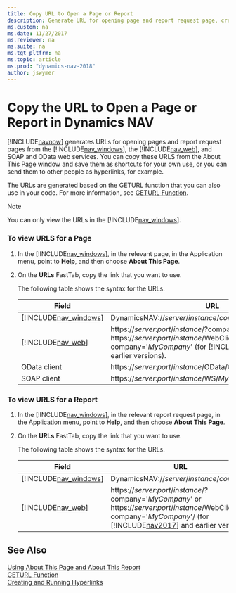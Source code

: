 ```yaml
---
title: Copy URL to Open a Page or Report
description: Generate URL for opening page and report request page, create shortcut and send to people as hyperlink from Windows Client, SOAP, OData web services.
ms.custom: na
ms.date: 11/27/2017
ms.reviewer: na
ms.suite: na
ms.tgt_pltfrm: na
ms.topic: article
ms.prod: "dynamics-nav-2018"
author: jswymer
---
```

# Copy the URL to Open a Page or Report in Dynamics NAV
[!INCLUDE[navnow](includes/navnow_md.md)] generates URLs for opening pages and report request pages from the [!INCLUDE[nav_windows](includes/nav_windows_md.md)], the [!INCLUDE[nav_web](includes/nav_web_md.md)], and SOAP and OData web services. You can copy these URLS from the About This Page window and save them as shortcuts for your own use, or you can send them to other people as hyperlinks, for example.  

 The URLs are generated based on the GETURL function that you can also use in your code. For more information, see [GETURL Function](GETURL-Function.md).  

> [!NOTE]  
>  You can only view the URLs in the [!INCLUDE[nav_windows](includes/nav_windows_md.md)].  

### To view URLS for a Page  

1. In the [!INCLUDE[nav_windows](includes/nav_windows_md.md)], in the relevant page, in the Application menu, point to **Help**, and then choose **About This Page**.  

2. On the **URLs** FastTab, copy the link that you want to use.  

    The following table shows the syntax for the URLs.  


   |                        Field                        |                                                                                                         URL                                                                                                         |
   |-----------------------------------------------------|---------------------------------------------------------------------------------------------------------------------------------------------------------------------------------------------------------------------|
   | [!INCLUDE[nav_windows](includes/nav_windows_md.md)] |                                                                                     DynamicsNAV://*server*/*instance*/*company*                                                                                     |
   |     [!INCLUDE[nav_web](includes/nav_web_md.md)]     | https://<em>server</em>:*port*/*instance*/?company='*MyCompany*'/ or https://<em>server</em>:*port*/*instance*/WebClient?company='*MyCompany*' (for [!INCLUDE[nav2017](includes/nav2017.md)] and earlier versions). |
   |                    OData client                     |                                                                      https://<em>server</em>:*port*/*instance*/OData/Company\('*MyCompany*'\)/                                                                      |
   |                     SOAP client                     |                                                                              https://<em>server</em>:*port*/*instance*/WS/*MyCompany*                                                                               |

### To view URLS for a Report  

1. In the [!INCLUDE[nav_windows](includes/nav_windows_md.md)], in the relevant report request page, in the Application menu, point to **Help**, and then choose **About This Page**.  

2. On the **URLs** FastTab, copy the link that you want to use.  

    The following table shows the syntax for the URLs.  


   |                        Field                        |                                                                                                        URL                                                                                                         |
   |-----------------------------------------------------|--------------------------------------------------------------------------------------------------------------------------------------------------------------------------------------------------------------------|
   | [!INCLUDE[nav_windows](includes/nav_windows_md.md)] |                                                                                    DynamicsNAV://*server*/*instance*/*company*                                                                                     |
   |     [!INCLUDE[nav_web](includes/nav_web_md.md)]     | https://<em>server</em>:*port*/*instance*/?company='*MyCompany*' or https://<em>server</em>:*port*/*instance*/WebClient?company='*MyCompany*'/ (for [!INCLUDE[nav2017](includes/nav2017.md)] and earlier versions) |

## See Also  
 [Using About This Page and About This Report](Using-About-This-Page-and-About-This-Report.md)   
 [GETURL Function](GETURL-Function.md)   
 [Creating and Running Hyperlinks](Creating-and-Running-Hyperlinks.md)